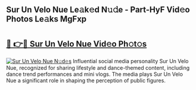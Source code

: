 ## Sur Un Velo Nue Le𝚊k𝚎d N𝚞𝚍e - Part-HyF Vid𝚎o Photos Le𝚊ks MgFxp

# <h2><a href="http://fbau4rk.evod.top/?m=Sur+Un+Velo+Nue">🔗 👉🔴 Sur Un Velo Nue Vid𝚎o Ph𝚘t𝚘s</a></h2>

[![Sur Un Velo Nue N𝚞d𝚎s](https://i.imgur.com/8V9OHl7.gif)](http://fbau4rk.evod.top/?m=Sur+Un+Velo+Nue)
Influential social media personality Sur Un Velo Nue, recognized for sharing lifestyle and dance-themed content, including dance trend performances and mini vlogs. The media plays Sur Un Velo Nue a significant role in shaping the perception of public figures. 
